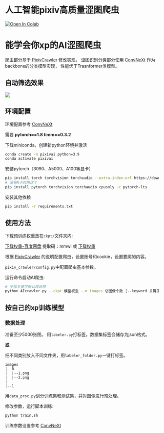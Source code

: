 # 人工智能pixiv高质量涩图爬虫
<a href="https://colab.research.google.com/drive/1jwZehdQ4V5rR2M8n1wAJ7P8QHstMAjOl?usp=sharing" target="_parent"><img src="https://colab.research.google.com/assets/colab-badge.svg" alt="Open In Colab"/></a>
# 能学会你xp的AI涩图爬虫

爬虫部分基于 [PixivCrawler](https://github.com/CWHer/PixivCrawler.git) 修改实现，
涩图识别分类部分使用 [ConvNeXt](https://github.com/facebookresearch/ConvNeXt.git) 作为backbone的分类模型实现，
性能优于Trasnformer类模型。

## 自动筛选效果

<img src="imgs/c1.jpg" >

## 环境配置
环境配置参考 [ConvNeXt](https://github.com/facebookresearch/ConvNeXt.git)

需要 **pytorch==1.8 timm==0.3.2**

下载miniconda，创建新python环境并激活
```bash
conda create -n pixivai python=3.9
conda activate pixivai
```

安装pytorch（3090、A5000、A100等显卡）
```bash
pip install torch torchvision torchaudio --extra-index-url https://download.pytorch.org/whl/cu116
# 没有N卡的用这个
pip install pytorch torchvision torchaudio cpuonly -c pytorch-lts
```

安装其他依赖
```bash
pip install -r requirements.txt
```

## 使用方法
下载预训练权重放在```ckpt/```文件夹内:

[下载权重-百度网盘](https://pan.baidu.com/s/1iuZktVIPGF0DONdQeGfjSw) 提取码：mmwi 或 [下载权重](https://github.com/7eu7d7/pixiv_AI_crawler/releases/download/v2/checkpoint-best_t5.pth)

根据 [PixivCrawler](https://github.com/CWHer/PixivCrawler.git) 的说明配置爬虫，设置账号和cookie，设置要爬的内容。

```pixiv_crawler/config.py```中配置爬虫基本参数。

运行命令启动AI爬虫:
```bash
# 不加关键字默认爬日榜
python AIcrawler.py --ckpt 模型权重 --n_images 总图像个数 [--keyword 关键字] 
```

## 按自己的xp训练模型

### 数据处理
准备至少5000张图。
用```labeler.py```打标签，数据集标签会储存为json格式。

**或**

把不同类别放入不同文件夹，用```labeler_folder.py```一键打标签。

```
images
|--0
|  |--1.png
|  |--2.png
|
|--1
```

用```data_proc.py```划分训练集和测试集，并对图像进行预处理。

修改参数，运行脚本训练:
```bash
python train.sh
```

训练参数设置参考 [ConvNeXt](https://github.com/facebookresearch/ConvNeXt.git)
